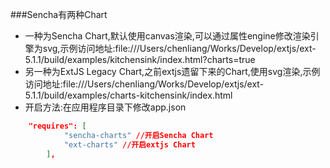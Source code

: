###Sencha有两种Chart

* 一种为Sencha Chart,默认使用canvas渲染,可以通过属性engine修改渲染引擎为svg,示例访问地址:file:///Users/chenliang/Works/Develop/extjs/ext-5.1.1/build/examples/kitchensink/index.html?charts=true
* 另一种为ExtJS Legacy Chart,之前extjs遗留下来的Chart,使用svg渲染,示例访问地址:file:///Users/chenliang/Works/Develop/extjs/ext-5.1.1/build/examples/charts-kitchensink/index.html
* 开启方法:在应用程序目录下修改app.json 

``` Json
	"requires": [
	        "sencha-charts" //开启Sencha Chart
	        "ext-charts" //开启extjs Chart
	    ],
```